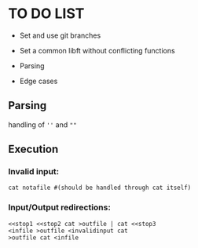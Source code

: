 # TO DO LIST

- Set and use git branches
- Set a common libft without conflicting functions



















- Parsing
- Edge cases

## Parsing
handling of `''` and `""`

## Execution

### Invalid input:
	cat notafile #(should be handled through cat itself) 

### Input/Output redirections: 
	<<stop1 <<stop2 cat >outfile | cat <<stop3
	<infile >outfile <invalidinput cat
	>outfile cat <infile



